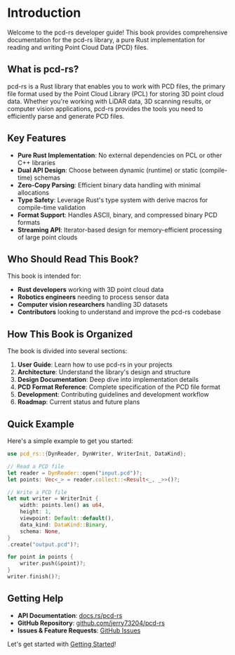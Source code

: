 # Introduction

Welcome to the pcd-rs developer guide! This book provides comprehensive documentation for the pcd-rs library, a pure Rust implementation for reading and writing Point Cloud Data (PCD) files.

## What is pcd-rs?

pcd-rs is a Rust library that enables you to work with PCD files, the primary file format used by the Point Cloud Library (PCL) for storing 3D point cloud data. Whether you're working with LiDAR data, 3D scanning results, or computer vision applications, pcd-rs provides the tools you need to efficiently parse and generate PCD files.

## Key Features

- **Pure Rust Implementation**: No external dependencies on PCL or other C++ libraries
- **Dual API Design**: Choose between dynamic (runtime) or static (compile-time) schemas
- **Zero-Copy Parsing**: Efficient binary data handling with minimal allocations
- **Type Safety**: Leverage Rust's type system with derive macros for compile-time validation
- **Format Support**: Handles ASCII, binary, and compressed binary PCD formats
- **Streaming API**: Iterator-based design for memory-efficient processing of large point clouds

## Who Should Read This Book?

This book is intended for:

- **Rust developers** working with 3D point cloud data
- **Robotics engineers** needing to process sensor data
- **Computer vision researchers** handling 3D datasets
- **Contributors** looking to understand and improve the pcd-rs codebase

## How This Book is Organized

The book is divided into several sections:

1. **User Guide**: Learn how to use pcd-rs in your projects
2. **Architecture**: Understand the library's design and structure
3. **Design Documentation**: Deep dive into implementation details
4. **PCD Format Reference**: Complete specification of the PCD file format
5. **Development**: Contributing guidelines and development workflow
6. **Roadmap**: Current status and future plans

## Quick Example

Here's a simple example to get you started:

```rust
use pcd_rs::{DynReader, DynWriter, WriterInit, DataKind};

// Read a PCD file
let reader = DynReader::open("input.pcd")?;
let points: Vec<_> = reader.collect::<Result<_, _>>()?;

// Write a PCD file
let mut writer = WriterInit {
    width: points.len() as u64,
    height: 1,
    viewpoint: Default::default(),
    data_kind: DataKind::Binary,
    schema: None,
}
.create("output.pcd")?;

for point in points {
    writer.push(&point)?;
}
writer.finish()?;
```

## Getting Help

- **API Documentation**: [docs.rs/pcd-rs](https://docs.rs/pcd-rs/)
- **GitHub Repository**: [github.com/jerry73204/pcd-rs](https://github.com/jerry73204/pcd-rs)
- **Issues & Feature Requests**: [GitHub Issues](https://github.com/jerry73204/pcd-rs/issues)

Let's get started with [Getting Started](./getting_started.md)!
